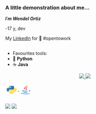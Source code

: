 ### A little demonstration about me...

***I´m Wendel Ortiz***

-1️7 y, dev

My [LinkedIn](https://www.linkedin.com/in/wendel-ortiz-b25119217/) for 💼 #opentowork

 ##

- Favourites tools:
- 🐍 <b>Python</b>  
- ☕ <b>Java</b>


<div align="center">
  <a href="https://github.com/rafaballerini">
  <img height="180" src="https://github-readme-stats.vercel.app/api?username=0ortiz&show_icons=true&theme=dark&include_all_commits=true&count_private=true"/>
  <img height="150" src="https://github-readme-stats.vercel.app/api/top-langs/?username=0ortiz&layout=compact&langs_count=7&theme=dark"/>
</div>
<div style="display: inline_block"><br>

  <img align="center" alt="0ortiz-Python" height="30" width="40" src="https://raw.githubusercontent.com/devicons/devicon/master/icons/python/python-original.svg">
  <img align="center" alt="0ortiz-Java" height="30" width="40" src="https://raw.githubusercontent.com/devicons/devicon/master/icons/java/java-original.svg">
</div>
  
  ##
 
<div> 
 
  <a href = "mailto:wsortiz28@gmail.com"><img src="https://img.shields.io/badge/-Gmail-%23333?style=for-the-badge&logo=gmail&logoColor=red" target="_blank"></a>
  <a href="https://www.linkedin.com/in/wendel-ortiz-b25119217/" target="_blank"><img src="https://img.shields.io/badge/-LinkedIn-%230077B5?style=for-the-badge&logo=linkedin&logoColor=white" target="_blank"></a> 
  </div> 

